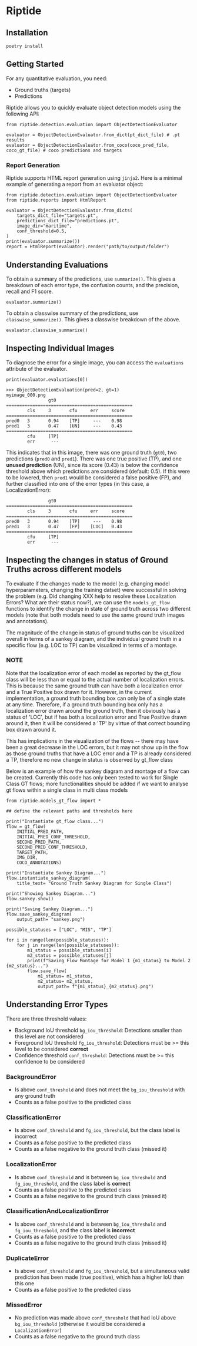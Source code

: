 # Riptide

## Installation
```
poetry install
```

## Getting Started
For any quantitative evaluation, you need:
- Ground truths (targets)
- Predictions

Riptide allows you to quickly evaluate object detection models using the following API:
```
from riptide.detection.evaluation import ObjectDetectionEvaluator

evaluator = ObjectDetectionEvaluator.from_dict(pt_dict_file) # .pt results
evaluator = ObjectDetectionEvaluator.from_coco(coco_pred_file, coco_gt_file) # coco predictions and targets
```

### Report Generation
Riptide supports HTML report generation using `jinja2`. Here is a minimal example of generating a report from an evaluator object:

```
from riptide.detection.evaluation import ObjectDetectionEvaluator
from riptide.reports import HtmlReport

evaluator = ObjectDetectionEvaluator.from_dicts(
    targets_dict_file="targets.pt",
    predictions_dict_file="predictions.pt",
    image_dir="maritime",
    conf_threshold=0.5,
)
print(evaluator.summarize())
report = HtmlReport(evaluator).render("path/to/output/folder")
```

## Understanding Evaluations
To obtain a summary of the predictions, use `summarize()`. This gives a breakdown of each error type, the confusion counts, and the precision, recall and F1 score.
```
evaluator.summarize()
```

To obtain a classwise summary of the predictions, use `classwise_summarize()`. This gives a classwise breakdown of the above.
```
evaluator.classwise_summarize()
```

## Inspecting Individual Images
To diagnose the error for a single image, you can access the `evaluations` attribute of the evaluator.
```
print(evaluator.evaluations[0])

>>> ObjectDetectionEvaluation(pred=2, gt=1)
myimage_000.png
                gt0
================================================
        cls     3       cfu     err     score
================================================
pred0   3       0.94    [TP]     ---    0.98
pred1   3       0.47    [UN]     ---    0.43
================================================
        cfu     [TP]
        err      ---
```
This indicates that in this image, there was one ground truth (`gt0`), two predictions (`pred0` and `pred1`). There was one true positive (TP), and one **unused prediction** (UN), since its score (0.43) is below the confidence threshold above which predictions are considered (default: 0.5). If this were to be lowered, then `pred1` would be considered a false positive (FP), and further classified into one of the error types (in this case, a LocalizationError):
```
                gt0
================================================
        cls     3       cfu     err     score
================================================
pred0   3       0.94    [TP]     ---    0.98
pred1   3       0.47    [FP]    [LOC]   0.43
================================================
        cfu     [TP]
        err      ---
```

## Inspecting the changes in status of Ground Truths across different models
To evaluate if the changes made to the model (e.g. changing model hyperparameters, changing the training datset) were successful in solving the problem (e.g. Did changing XXX help to resolve these Localization Errors? What are their status now?), we can use the `models_gt_flow` functions to identify the change in state of ground truth across two different models (note that both models need to use the same ground truth images and annotations).

The magnitude of the change in status of ground truths can be visualized overall in terms of a sankey diagram, and the individual ground truth in a specific flow (e.g. LOC to TP) can be visualized in terms of a montage.

### NOTE

Note that the localization error of each model as reported by the gt_flow class will be less than or equal to the actual number of localization errors. This is because the same ground truth can have both a localization error and a True Positive box drawn for it. However, in the current implementation, a ground truth bounding box can only be of a single state at any time. Therefore, if a ground truth bounding box only has a localization error drawn around the ground truth, then it obviously has a status of 'LOC', but if has both a localization error and True Positive drawn around it, then it will be considered a 'TP' by virtue of that correct bounding box drawn around it.

This has implications in the visualization of the flows -- there may have been a great decrease in the LOC errors, but it may not show up in the flow as those ground truths that have a LOC error and a TP is already considered a TP, therefore no new change in status is observed by gt_flow class

Below is an example of how the sankey diagram and montage of a flow can be created. Currently this code has only been tested to work for Single Class GT flows; more functionalities should be added if we want to analyse gt flows within a single class in multi class models

```
from riptide.models_gt_flow import *

## define the relevant paths and thresholds here

print("Instantiate gt_flow class...")
flow = gt_flow(
    INITIAL_PRED_PATH,
    INITIAL_PRED_CONF_THRESHOLD,
    SECOND_PRED_PATH,
    SECOND_PRED_CONF_THRESHOLD,
    TARGET_PATH,
    IMG_DIR,
    COCO_ANNOTATIONS)

print("Instantiate Sankey Diagram...")
flow.instantiate_sankey_diagram(
    title_text= "Ground Truth Sankey Diagram for Single Class")

print("Showing Sankey Diagram...")
flow.sankey.show()

print("Saving Sankey Diagram...")
flow.save_sankey_diagram(
    output_path= "sankey.png")

possible_statuses = ["LOC", "MIS", "TP"]

for i in range(len(possible_statuses)):
    for j in range(len(possible_statuses)):
        m1_status = possible_statuses[i]
        m2_status = possible_statuses[j]
        print(f"Saving Flow Montage for Model 1 {m1_status} to Model 2 {m2_status}...")
        flow.save_flow(
            m1_status= m1_status,
            m2_status= m2_status,
            output_path= f"{m1_status}_{m2_status}.png")
```

## Understanding Error Types
There are three threshold values:
- Background IoU threshold `bg_iou_threshold`: Detections smaller than this level are not considered
- Foreground IoU threshold `fg_iou_threshold`: Detections must be >= this level to be considered **correct**
- Confidence threshold `conf_threshold`: Detections must be >= this confidence to be considered

### BackgroundError
- Is above `conf_threshold` and does not meet the `bg_iou_threshold` with any ground truth
- Counts as a false positive to the predicted class

### ClassificationError
- Is above `conf_threshold` and `fg_iou_threshold`, but the class label is incorrect
- Counts as a false positive to the predicted class
- Counts as a false negative to the ground truth class (missed it)

### LocalizationError
- Is above `conf_threshold` and is between `bg_iou_threshold` and `fg_iou_threshold`, and the class label is **correct**
- Counts as a false positive to the predicted class
- Counts as a false negative to the ground truth class (missed it)

### ClassificationAndLocalizationError
- Is above `conf_threshold` and is between `bg_iou_threshold` and `fg_iou_threshold`, and the class label is **incorrect**
- Counts as a false positive to the predicted class
- Counts as a false negative to the ground truth class (missed it)

### DuplicateError
- Is above `conf_threshold` and `fg_iou_threshold`, but a simultaneous valid prediction has been made (true positive), which has a higher IoU than this one
- Counts as a false positive to the predicted class

### MissedError
- No prediction was made above `conf_threshold` that had IoU above `bg_iou_threshold` (otherwise it would be considered a `LocalizationError`)
- Counts as a false negative to the ground truth class
